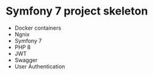 # Symfony 7 project skeleton
- Docker containers
- Ngnix
- Symfony 7
- PHP 8
- JWT
- Swagger
- User Authentication
